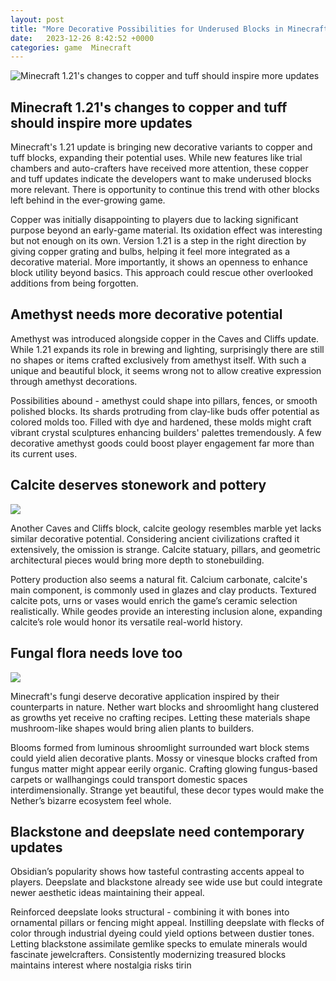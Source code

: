 ```yaml
---
layout: post
title: "More Decorative Possibilities for Underused Blocks in Minecraft"
date:   2023-12-26 8:42:52 +0000
categories: game  Minecraft
---
```


![Minecraft 1.21's changes to copper and tuff should inspire more updates](https://static0.gamerantimages.com/wordpress/wp-content/uploads/2022/08/Amethyst2.jpg)
## Minecraft 1.21's changes to copper and tuff should inspire more updates

Minecraft's 1.21 update is bringing new decorative variants to copper and tuff blocks, expanding their potential uses. While new features like trial chambers and auto-crafters have received more attention, these copper and tuff updates indicate the developers want to make underused blocks more relevant. There is opportunity to continue this trend with other blocks left behind in the ever-growing game.

Copper was initially disappointing to players due to lacking significant purpose beyond an early-game material. Its oxidation effect was interesting but not enough on its own. Version 1.21 is a step in the right direction by giving copper grating and bulbs, helping it feel more integrated as a decorative material. More importantly, it shows an openness to enhance block utility beyond basics. This approach could rescue other overlooked additions from being forgotten.

## Amethyst needs more decorative potential

Amethyst was introduced alongside copper in the Caves and Cliffs update. While 1.21 expands its role in brewing and lighting, surprisingly there are still no shapes or items crafted exclusively from amethyst itself. With such a unique and beautiful block, it seems wrong not to allow creative expression through amethyst decorations.

Possibilities abound - amethyst could shape into pillars, fences, or smooth polished blocks. Its shards protruding from clay-like buds offer potential as colored molds too. Filled with dye and hardened, these molds might craft vibrant crystal sculptures enhancing builders' palettes tremendously. A few decorative amethyst goods could boost player engagement far more than its current uses.

## Calcite deserves stonework and pottery
![](https://static0.gamerantimages.com/wordpress/wp-content/uploads/2023/12/minecraft-1-21-copper-in-a-trial-chamber.jpg)

Another Caves and Cliffs block, calcite geology resembles marble yet lacks similar decorative potential. Considering ancient civilizations crafted it extensively, the omission is strange. Calcite statuary, pillars, and geometric architectural pieces would bring more depth to stonebuilding.

Pottery production also seems a natural fit. Calcium carbonate, calcite's main component, is commonly used in glazes and clay products. Textured calcite pots, urns or vases would enrich the game’s ceramic selection realistically. While geodes provide an interesting inclusion alone, expanding calcite’s role would honor its versatile real-world history.

## Fungal flora needs love too
![](https://akm-img-a-in.tosshub.com/sites/itgaming/resources/202312/untitled-design-52261223110108.png)

Minecraft's fungi deserve decorative application inspired by their counterparts in nature. Nether wart blocks and shroomlight hang clustered as growths yet receive no crafting recipes. Letting these materials shape mushroom-like shapes would bring alien plants to builders.

Blooms formed from luminous shroomlight surrounded wart block stems could yield alien decorative plants. Mossy or vinesque blocks crafted from fungus matter might appear eerily organic. Crafting glowing fungus-based carpets or wallhangings could transport domestic spaces interdimensionally. Strange yet beautiful, these decor types would make the Nether’s bizarre ecosystem feel whole.

## Blackstone and deepslate need contemporary updates

Obsidian’s popularity shows how tasteful contrasting accents appeal to players. Deepslate and blackstone already see wide use but could integrate newer aesthetic ideas maintaining their appeal.

Reinforced deepslate looks structural - combining it with bones into ornamental pillars or fencing might appeal. Instilling deepslate with flecks of color through industrial dyeing could yield options between dustier tones. Letting blackstone assimilate gemlike specks to emulate minerals would fascinate jewelcrafters. Consistently modernizing treasured blocks maintains interest where nostalgia risks tirin